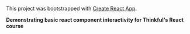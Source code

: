 This project was bootstrapped with [Create React App](https://github.com/facebookincubator/create-react-app).

__Demonstrating basic react component interactivity for Thinkful's React course__